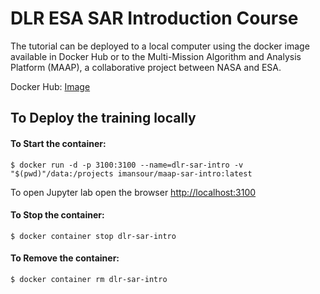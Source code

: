 # DLR ESA SAR Introduction Course

The tutorial can be deployed to a local computer using the docker image available in Docker Hub or to the Multi-Mission Algorithm and Analysis Platform (MAAP), a collaborative project between NASA and ESA.

Docker Hub: [Image](https://hub.docker.com/repository/docker/imansour/maap-sar-intro/tags?page=1&ordering=last_updated)

## To Deploy the training locally

#### To Start the container:

    $ docker run -d -p 3100:3100 --name=dlr-sar-intro -v "$(pwd)"/data:/projects imansour/maap-sar-intro:latest
To open Jupyter lab open the browser [http://localhost:3100](http://localhost:3100)

#### To Stop the container: 
    $ docker container stop dlr-sar-intro
    
#### To Remove the container: 
    $ docker container rm dlr-sar-intro
